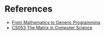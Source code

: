 # References
* [From Mathematics to Generic Programming](http://www.fm2gp.com)
* [CS053 The Matrix in Computer Science](https://cs.brown.edu/courses/cs053/current/lectures.htm)
